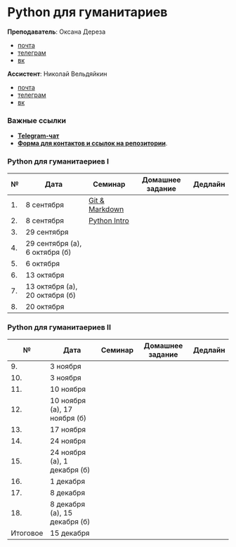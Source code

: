 # Python для гуманитариев

**Преподаватель**: Оксана Дереза

* [почта](mailto:oksana.dereza@gmail.com)
* [телеграм](https://t.me/ancatmara)
* [вк](https://vk.com/ancatmara)

**Ассистент**: Николай Вельдяйкин

* [почта](mailto:noveldyaykin@edu.hse.ru)
* [телеграм](https://t.me/NickVeld)
* [вк](https://vk.com/kolabnya)

### Важные ссылки
* [**Telegram-чат**](https://t.me/joinchat/ADMP3Udx7TaLyTs_801hCA)
* [**Форма для контактов и ссылок на репозитории**](https://goo.gl/forms/AYCGyvmCDTGL3If33).

### Python для гуманитаериев I

|№| Дата | Семинар | Домашнее задание | Дедлайн |
|-|------|---------|------------------|---------|
|1.|8 сентября| [Git & Markdown](./Classes/1)|||
|2.|8 сентября|[Python Intro](./Classes/2)|||
|3.|29 сентября||||
|4.|29 сентября (а), 6 октября (б)||||
|5.|6 октября||||
|6.|13 октября||||
|7.|13 октября (а), 20 октября (б)||||
|8.|20 октября||||


### Python для гуманитаериев II

|№| Дата | Семинар | Домашнее задание | Дедлайн |
|-|------|---------|------------------|---------|
|9.|3 ноября||||
|10.|3 ноября||||
|11.|10 ноября||||
|12.|10 ноября (а), 17 ноября (б)||||
|13.|17 ноября||||
|14.|24 ноября||||
|15.|24 ноября (а), 1 декабря (б)||||
|16.|1 декабря||||
|17.|8 декабря||||
|18.|8 декабря (а), 15 декабря (б)||||
|Итоговое|15 декабря||||
